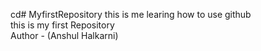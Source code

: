 cd# MyfirstRepository
this is me learing how to use github
<br>
this is my first Repository
<br>
Author - (Anshul Halkarni)
